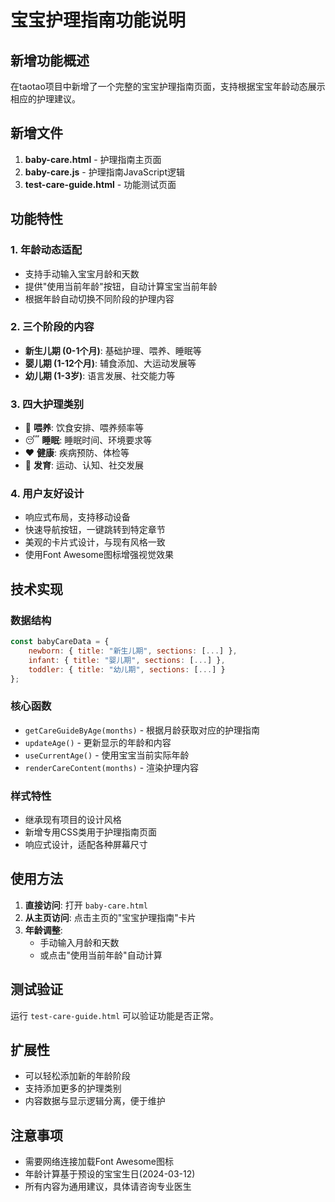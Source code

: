 # 宝宝护理指南功能说明

## 新增功能概述
在taotao项目中新增了一个完整的宝宝护理指南页面，支持根据宝宝年龄动态展示相应的护理建议。

## 新增文件
1. **baby-care.html** - 护理指南主页面
2. **baby-care.js** - 护理指南JavaScript逻辑
3. **test-care-guide.html** - 功能测试页面

## 功能特性

### 1. 年龄动态适配
- 支持手动输入宝宝月龄和天数
- 提供"使用当前年龄"按钮，自动计算宝宝当前年龄
- 根据年龄自动切换不同阶段的护理内容

### 2. 三个阶段的内容
- **新生儿期 (0-1个月)**: 基础护理、喂养、睡眠等
- **婴儿期 (1-12个月)**: 辅食添加、大运动发展等  
- **幼儿期 (1-3岁)**: 语言发展、社交能力等

### 3. 四大护理类别
- 🍼 **喂养**: 饮食安排、喂养频率等
- 😴 **睡眠**: 睡眠时间、环境要求等
- ❤️ **健康**: 疾病预防、体检等
- 🌟 **发育**: 运动、认知、社交发展

### 4. 用户友好设计
- 响应式布局，支持移动设备
- 快速导航按钮，一键跳转到特定章节
- 美观的卡片式设计，与现有风格一致
- 使用Font Awesome图标增强视觉效果

## 技术实现

### 数据结构
```javascript
const babyCareData = {
    newborn: { title: "新生儿期", sections: [...] },
    infant: { title: "婴儿期", sections: [...] },
    toddler: { title: "幼儿期", sections: [...] }
};
```

### 核心函数
- `getCareGuideByAge(months)` - 根据月龄获取对应的护理指南
- `updateAge()` - 更新显示的年龄和内容
- `useCurrentAge()` - 使用宝宝当前实际年龄
- `renderCareContent(months)` - 渲染护理内容

### 样式特性
- 继承现有项目的设计风格
- 新增专用CSS类用于护理指南页面
- 响应式设计，适配各种屏幕尺寸

## 使用方法

1. **直接访问**: 打开 `baby-care.html`
2. **从主页访问**: 点击主页的"宝宝护理指南"卡片
3. **年龄调整**: 
   - 手动输入月龄和天数
   - 或点击"使用当前年龄"自动计算

## 测试验证
运行 `test-care-guide.html` 可以验证功能是否正常。

## 扩展性
- 可以轻松添加新的年龄阶段
- 支持添加更多的护理类别
- 内容数据与显示逻辑分离，便于维护

## 注意事项
- 需要网络连接加载Font Awesome图标
- 年龄计算基于预设的宝宝生日(2024-03-12)
- 所有内容为通用建议，具体请咨询专业医生